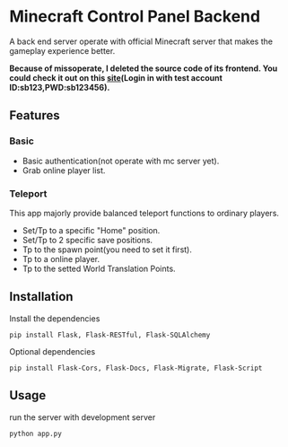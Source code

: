 # Minecraft Control Panel Backend
A back end server operate with official Minecraft server that makes the gameplay experience better.

**Because of missoperate, I deleted the source code of its frontend. You could check it out on this [site](http://mcp.hplove.com.cn)(Login in with test account ID:sb123,PWD:sb123456).**

## Features

### Basic

- Basic authentication(not operate with mc server yet).
- Grab online player list.

### Teleport

This app majorly provide balanced teleport functions to ordinary players.

- Set/Tp to a specific "Home" position.
- Set/Tp to 2 specific save positions.
- Tp to the spawn point(you need to set it first).
- Tp to a online player.
- Tp to the setted World Translation Points.

## Installation

Install the dependencies

```
pip install Flask, Flask-RESTful, Flask-SQLAlchemy
```

Optional dependencies

```
pip install Flask-Cors, Flask-Docs, Flask-Migrate, Flask-Script
```

## Usage

run the server with development server

```
python app.py
```
